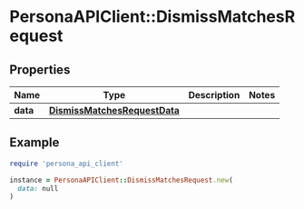 # PersonaAPIClient::DismissMatchesRequest

## Properties

| Name | Type | Description | Notes |
| ---- | ---- | ----------- | ----- |
| **data** | [**DismissMatchesRequestData**](DismissMatchesRequestData.md) |  |  |

## Example

```ruby
require 'persona_api_client'

instance = PersonaAPIClient::DismissMatchesRequest.new(
  data: null
)
```


